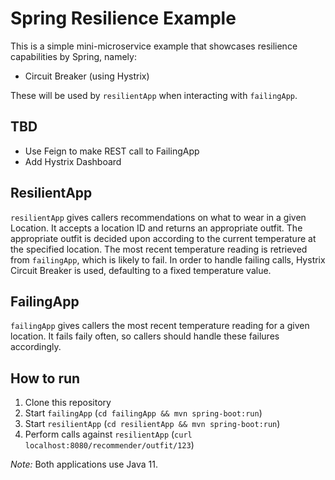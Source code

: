 # Spring Resilience Example

This is a simple mini-microservice example that showcases resilience capabilities by Spring, namely:

* Circuit Breaker (using Hystrix)

These will be used by `resilientApp` when interacting with `failingApp`.

## TBD

* Use Feign to make REST call to FailingApp
* Add Hystrix Dashboard

## ResilientApp

`resilientApp` gives callers recommendations on what to wear in a given Location. It accepts a location ID and returns an appropriate outfit. The appropriate outfit is decided upon according to the current temperature at the specified location. The most recent temperature reading is retrieved from `failingApp`, which is likely to fail.
In order to handle failing calls, Hystrix Circuit Breaker is used, defaulting to a fixed temperature value.

## FailingApp

`failingApp` gives callers the most recent temperature reading for a given location. It fails faily often, so callers should handle these failures accordingly.

## How to run

1. Clone this repository
2. Start `failingApp` (`cd failingApp && mvn spring-boot:run`)
3. Start `resilientApp` (`cd resilientApp && mvn spring-boot:run`)
4. Perform calls against `resilientApp` (`curl localhost:8080/recommender/outfit/123`)

_Note:_ Both applications use Java 11.
